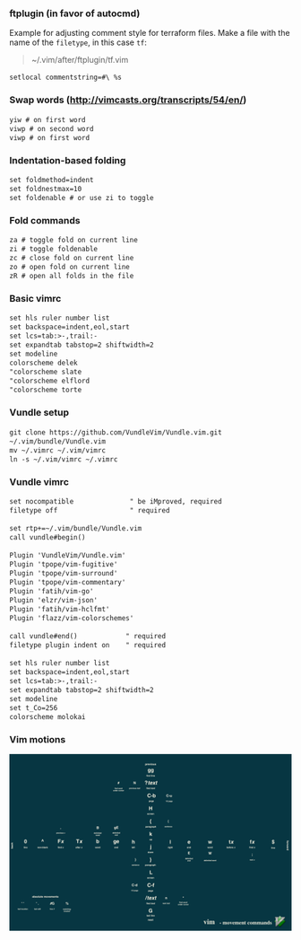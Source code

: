 ### ftplugin (in favor of autocmd)

Example for adjusting comment style for terraform files. Make a file
with the name of the `filetype`, in this case `tf`:

> ~/.vim/after/ftplugin/tf.vim

    setlocal commentstring=#\ %s

### Swap words (http://vimcasts.org/transcripts/54/en/)

    yiw # on first word
    viwp # on second word
    viwp # on first word

### Indentation-based folding

    set foldmethod=indent
    set foldnestmax=10
    set foldenable # or use zi to toggle

### Fold commands

    za # toggle fold on current line
    zi # toggle foldenable
    zc # close fold on current line
    zo # open fold on current line
    zR # open all folds in the file

### Basic vimrc

    set hls ruler number list
    set backspace=indent,eol,start
    set lcs=tab:>-,trail:-
    set expandtab tabstop=2 shiftwidth=2
    set modeline
    colorscheme delek
    "colorscheme slate
    "colorscheme elflord
    "colorscheme torte

### Vundle setup

    git clone https://github.com/VundleVim/Vundle.vim.git ~/.vim/bundle/Vundle.vim
    mv ~/.vimrc ~/.vim/vimrc
    ln -s ~/.vim/vimrc ~/.vimrc
    
### Vundle vimrc

    set nocompatible              " be iMproved, required
    filetype off                  " required

    set rtp+=~/.vim/bundle/Vundle.vim
    call vundle#begin()

    Plugin 'VundleVim/Vundle.vim'
    Plugin 'tpope/vim-fugitive'
    Plugin 'tpope/vim-surround'
    Plugin 'tpope/vim-commentary'
    Plugin 'fatih/vim-go'
    Plugin 'elzr/vim-json'
    Plugin 'fatih/vim-hclfmt'
    Plugin 'flazz/vim-colorschemes'

    call vundle#end()            " required
    filetype plugin indent on    " required

    set hls ruler number list
    set backspace=indent,eol,start
    set lcs=tab:>-,trail:-
    set expandtab tabstop=2 shiftwidth=2
    set modeline
    set t_Co=256
    colorscheme molokai

### Vim motions

![vim motions](https://raw.githubusercontent.com/EspadaV8/vim_shortcut_wallpaper/master/vim-shortcuts-dark_2560x1600.png)
